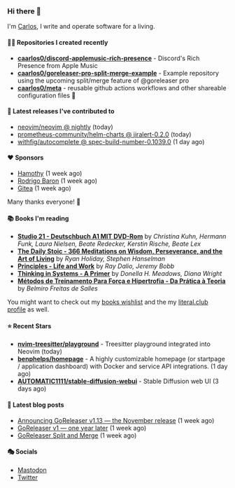 ### Hi there 👋

I'm [Carlos](https://caarlos0.dev), I write and operate software for a living.

#### 👨‍💻 Repositories I created recently
- **[caarlos0/discord-applemusic-rich-presence](https://github.com/caarlos0/discord-applemusic-rich-presence)** - Discord&#39;s Rich Presence from Apple Music
- **[caarlos0/goreleaser-pro-split-merge-example](https://github.com/caarlos0/goreleaser-pro-split-merge-example)** - Example repository using the upcoming split/merge feature of @goreleaser pro
- **[caarlos0/meta](https://github.com/caarlos0/meta)** - reusable github actions workflows and other shareable configuration files 🫥

#### 🚀 Latest releases I've contributed to


- [neovim/neovim @ nightly](https://github.com/neovim/neovim/releases/tag/nightly) (today)
- [prometheus-community/helm-charts @ jiralert-0.2.0](https://github.com/prometheus-community/helm-charts/releases/tag/jiralert-0.2.0) (today)
- [withfig/autocomplete @ spec-build-number-0.1039.0](https://github.com/withfig/autocomplete/releases/tag/spec-build-number-0.1039.0) (1 day ago)

#### ❤️ Sponsors
- [Hamothy](https://github.com/sgoudham) (1 week ago)
- [Rodrigo Baron](https://github.com/rodrigobaron) (1 week ago)
- [Gitea](https://github.com/go-gitea) (1 week ago)

Many thanks everyone! 🙏

#### 📚 Books I'm reading
- **[Studio 21 - Deutschbuch A1 MIT DVD-Rom](https://literal.club/caarlos0/book/laura-nielsen-hermann-funk-beate-redecker-christina-kuhn-kerstin-rische-beate-lex-studio-21-c60yd)** by _Christina Kuhn, Hermann Funk, Laura Nielsen, Beate Redecker, Kerstin Rische, Beate Lex_
- **[The Daily Stoic - 366 Meditations on Wisdom, Perseverance, and the Art of Living](https://literal.club/caarlos0/book/the-daily-stoic-lbfbd)** by _Ryan Holiday, Stephen Hanselman_
- **[Principles - Life and Work](https://literal.club/caarlos0/book/ray-dalioray-daliojeremy-bobbprinciples-a9caw)** by _Ray Dalio, Jeremy Bobb_
- **[Thinking in Systems - A Primer](https://literal.club/caarlos0/book/thinking-in-systems-0q34a)** by _Donella H. Meadows, Diana Wright_
- **[Métodos de Treinamento Para Força e Hipertrofia - Da Prática à Teoria](https://literal.club/caarlos0/book/belmiro-freitas-de-salles-metodos-de-treinamento-para-forca-e-hipertrofia-i4nb7)** by _Belmiro Freitas de Salles_

You might want to check out my [books
wishlist](https://www.amazon.com.br/hz/wishlist/ls/EB8P7VS717SV) and the my
[literal.club profile](https://literal.club/caarlos0) as well.

#### ⭐ Recent Stars
- **[nvim-treesitter/playground](https://github.com/nvim-treesitter/playground)** - Treesitter playground integrated into Neovim (today)
- **[benphelps/homepage](https://github.com/benphelps/homepage)** - A highly customizable homepage (or startpage / application dashboard) with Docker and service API integrations. (1 day ago)
- **[AUTOMATIC1111/stable-diffusion-webui](https://github.com/AUTOMATIC1111/stable-diffusion-webui)** - Stable Diffusion web UI (3 days ago)

#### 📄 Latest blog posts
- [Announcing GoReleaser v1.13 — the November release](https://carlosbecker.com/posts/goreleaser-v1.13/) (1 week ago)
- [GoReleaser v1 — one year later](https://carlosbecker.com/posts/goreleaser-v1-1year/) (1 week ago)
- [GoReleaser Split and Merge](https://carlosbecker.com/posts/goreleaser-split-merge/) (1 week ago)

#### 🎭 Socials

- <a href="https://mastodon.social/@caarlos0" rel="me">Mastodon</a>
- <a href="https://twitter.com/caarlos0" rel="me">Twitter</a>
